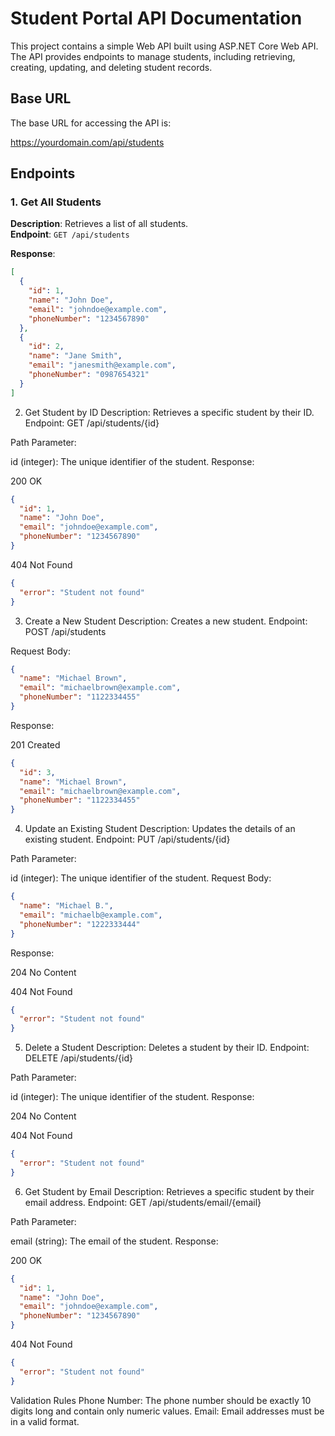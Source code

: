 # Student Portal API Documentation

This project contains a simple Web API built using ASP.NET Core Web API. The API provides endpoints to manage students, including retrieving, creating, updating, and deleting student records.

## Base URL

The base URL for accessing the API is:

https://yourdomain.com/api/students


## Endpoints

### 1. Get All Students
**Description**: Retrieves a list of all students.  
**Endpoint**: `GET /api/students`  

**Response**:

```json
[
  {
    "id": 1,
    "name": "John Doe",
    "email": "johndoe@example.com",
    "phoneNumber": "1234567890"
  },
  {
    "id": 2,
    "name": "Jane Smith",
    "email": "janesmith@example.com",
    "phoneNumber": "0987654321"
  }
]

```

2. Get Student by ID
Description: Retrieves a specific student by their ID.
Endpoint: GET /api/students/{id}

Path Parameter:

id (integer): The unique identifier of the student.
Response:

200 OK
```json
{
  "id": 1,
  "name": "John Doe",
  "email": "johndoe@example.com",
  "phoneNumber": "1234567890"
}
```
404 Not Found
```json
{
  "error": "Student not found"
}
```

3. Create a New Student
Description: Creates a new student.
Endpoint: POST /api/students

Request Body:
```json
{
  "name": "Michael Brown",
  "email": "michaelbrown@example.com",
  "phoneNumber": "1122334455"
}
```
Response:

201 Created
```json
{
  "id": 3,
  "name": "Michael Brown",
  "email": "michaelbrown@example.com",
  "phoneNumber": "1122334455"
}
```

4. Update an Existing Student
Description: Updates the details of an existing student.
Endpoint: PUT /api/students/{id}

Path Parameter:

id (integer): The unique identifier of the student.
Request Body:
```json
{
  "name": "Michael B.",
  "email": "michaelb@example.com",
  "phoneNumber": "1222333444"
}
```
Response:

204 No Content

404 Not Found
```json
{
  "error": "Student not found"
}
```
5. Delete a Student
Description: Deletes a student by their ID.
Endpoint: DELETE /api/students/{id}

Path Parameter:

id (integer): The unique identifier of the student.
Response:

204 No Content

404 Not Found
```json
{
  "error": "Student not found"
}
```
6. Get Student by Email
Description: Retrieves a specific student by their email address.
Endpoint: GET /api/students/email/{email}

Path Parameter:

email (string): The email of the student.
Response:

200 OK
```json
{
  "id": 1,
  "name": "John Doe",
  "email": "johndoe@example.com",
  "phoneNumber": "1234567890"
}
```
404 Not Found
```json
{
  "error": "Student not found"
}
```
Validation Rules
Phone Number: The phone number should be exactly 10 digits long and contain only numeric values.
Email: Email addresses must be in a valid format.

